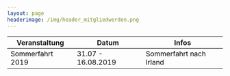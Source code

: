 ```yaml
---
layout: page
headerimage: /img/header_mitgliedwerden.png
---
```


<div class="navy" data-role="calendar" data-week-start="1" data-buttons="false"></div>

<table class="table striped hovered cell-hovered border bordered">
 <thead>
  <tr>
   <th>Veranstaltung</th>
   <th>Datum</th>
   <th>Infos</th>
  <tr>
 </thead>
 <tbody>
  <tr>
   <td style="cursor:pointer" onclick="window.location.href = '/veranstaltungen/20190731-sommerfahrt/'"><font color="#000000" >Sommerfahrt 2019</font></td>
   <td style="cursor:pointer" onclick="window.location.href = '/veranstaltungen/20190731-sommerfahrt/'"><font color="#000000" >31.07 - 16.08.2019</font></td>
   <td style="cursor:pointer" onclick="window.location.href = '/veranstaltungen/20190731-sommerfahrt/'"><font color="#000000" >Sommerfahrt nach Irland</font></td>
  </tr>
 </tbody>
</table>



